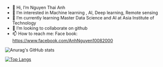 - 👋 Hi, I’m Nguyen Thai Anh
- 👀 I’m interested in Machine learning , AI, Deep learning, Remote sensing
- 🌱 I’m currently learning Master Data Science and AI at Asia Institute of Technology
- 💞️ I’m looking to collaborate on github
- 📫 How to reach me: Face book: https://www.facebook.com/AnhNguyen10082000

<!---
anhnguyen1008/anhnguyen1008 is a ✨ special ✨ repository because its `README.md` (this file) appears on your GitHub profile.
You can click the Preview link to take a look at your changes.
--->

![Anurag's GitHub stats](https://github-readme-stats.vercel.app/api?username=anhnguyen1008&show_icons=true&theme=dracula)

[![Top Langs](https://github-readme-stats.vercel.app/api/top-langs/?username=anhnguyen1008&layout=compact&langs_count=8)](https://github.com/anhnguyen1008)
